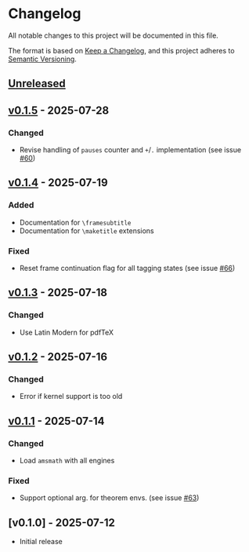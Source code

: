 # Changelog
All notable changes to this project will be documented in this file.

The format is based on [Keep a
Changelog](https://keepachangelog.com/en/1.0.0/), and this project adheres to
[Semantic Versioning](http://semver.org/spec/v2.0.0.html).

## [Unreleased]

## [v0.1.5] - 2025-07-28

### Changed
- Revise handling of `pauses` counter and `+`/`.` implementation (see issue
  [\#60](https://github.com/josephwright/ltx-talk/issues/60))

## [v0.1.4] - 2025-07-19

### Added
- Documentation for `\framesubtitle`
- Documentation for `\maketitle` extensions

### Fixed
- Reset frame continuation flag for all tagging states (see issue
  [\#66](https://github.com/josephwright/ltx-talk/issues/66))

## [v0.1.3] - 2025-07-18

### Changed
- Use Latin Modern for pdfTeX

## [v0.1.2] - 2025-07-16

### Changed
- Error if kernel support is too old

## [v0.1.1] - 2025-07-14

### Changed
- Load `amsmath` with all engines

### Fixed
- Support optional arg. for theorem envs. (see issue
  [\#63](https://github.com/josephwright/ltx-talk/issues/63))

## [v0.1.0] - 2025-07-12

- Initial release

[Unreleased]: https://github.com/josephwright/ltx-talk/compare/v0.1.5...HEAD
[v0.1.5]: https://github.com/josephwright/ltx-talk/compare/v0.1.4...v0.1.5
[v0.1.4]: https://github.com/josephwright/ltx-talk/compare/v0.1.3...v0.1.4
[v0.1.3]: https://github.com/josephwright/ltx-talk/compare/v0.1.2...v0.1.3
[v0.1.2]: https://github.com/josephwright/ltx-talk/compare/v0.1.1...v0.1.2
[v0.1.1]: https://github.com/josephwright/ltx-talk/compare/v0.1.0...v0.1.1
